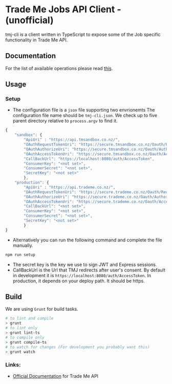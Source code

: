 # Trade Me Jobs API Client - (unofficial)

tmj-cli is a client written in TypeScript to expose some of the Job specific functionality in Trade Me API.  

## Documentation
For the list of available operations please read [this](https://wizact.github.io/tmj-cli/index.html).

## Usage

### Setup
* The configuration file is a `json` file supporting two envrionemts The configuration file name should be `tmj-cli.json`. We check up to five parent directory relative to `process.argv` to find it.
```javascript
{
    "sandbox": { 
        "ApiUri" : "https://api.tmsandbox.co.nz/",
        "OAuthRequestTokenUri": "https://secure.tmsandbox.co.nz/Oauth/RequestToken",
        "OAuthAuthorizeUri": "https://secure.tmsandbox.co.nz/Oauth/Authorize",
        "OAuthAccessTokenUri": "https://secure.tmsandbox.co.nz/Oauth/AccessToken",
        "CallBackUrl": "https://localhost:8080/auth/AccessToken",
        "ConsumerKey": "<not set>", 
        "ConsumerSecret": "<not set>",
        "SecretKey": "<not set>"
        },
    "production": {
        "ApiUri" : "https://api.trademe.co.nz/",
        "OAuthRequestTokenUri": "https://secure.trademe.co.nz/Oauth/RequestToken",
        "OAuthAuthorizeUri": "https://secure.trademe.co.nz/Oauth/Authorize",
        "OAuthAccessTokenUri": "https://secure.trademe.co.nz/Oauth/AccessToken",
        "CallBackUrl": "<not set>",
        "ConsumerKey": "<not set>", 
        "ConsumerSecret": "<not set>",
        "SecretKey": "<not set>"
        }
}
```

* Alternatively you can run the following command and complete the file manually.
```bash
npm run setup
```

* The secret key is the key we use to sign JWT and Express sessions.
* CallBackUrl is the Url that TMJ redirects after user's consent. By default in development it is `https://localhost:8080/auth/AccessToken`. In production, it depends on your deploy path. It should be https.

## Build
We are using `Grunt` for build tasks.
```bash
# to lint and compile
> grunt
# to lint only
> grunt lint-ts
# to compile only
> grunt compile-ts
# to watch for changes (For development you probably want this)
> grunt watch
```

### Links:

 * [Official Documentation](http://developer.trademe.co.nz/) for Trade Me API
